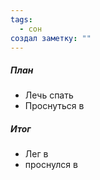 ```yaml
---
tags:
  - сон
создал заметку: ""
---
```

##### План
- Лечь спать 
- Проснуться в 
##### Итог
 - Лег в 
 - проснулся в 